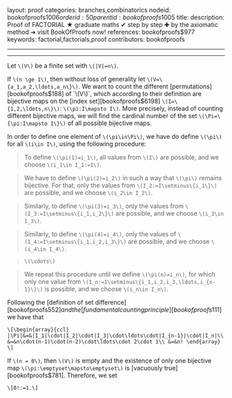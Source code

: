 layout: proof
categories: branches,combinatorics
nodeid: bookofproofs$1006
orderid: 50
parentid: bookofproofs$1005
title: 
description:  Proof of FACTORIAL &#9733; graduate maths &#10004; step by step &#10010; by the axiomatic method &#10140; visit BookOfProofs now!
references: bookofproofs$977
keywords: factorial,factorials,proof
contributors: bookofproofs

---


---

Let `\(V\)` be a finite set with `\(|V|=n\)`.

If `\(n \ge 1\)`, then without loss of generality let `\(V=\{a_1,a_2,\ldots,a_n\}\)`. We want to count the different [permutations][bookofproofs$188] of `\(V\)`, which according to their definition are bijective maps on the [index set][bookofproofs$6198] `\(I=\{1,2,\ldots,n\}\)`: `\(\pi:I\mapsto I\)`. More precisely, instead of counting different bijective maps, we will find the cardinal number of the set `\(\Pi=\{\pi:I\mapsto I\}\)` of all possible bijective maps.

In order to define one element of `\(\pi\in\Pi\)`, we have do define `\(\pi\)` for all `\(i\in I\)`, using the following procedure:

> To define `\(\pi(1)=i_1\)`, all values from  `\(I\)` are possible, and we choose  `\(i_1\in I_1:=I\)`.

> We have to define `\(\pi(2)=i_2\)` in such a way that `\(\pi\)` remains bijective. For that, only the values from `\(I_2:=I\setminus\{i_1\}\)` are possible, and we choose `\(i_2\in I_2\)`.

> Similarly, to define `\(\pi(3)=i_3\)`, only the values from  `\(I_3:=I\setminus\{i_1,i_2\}\)` are possible, and we choose `\(i_3\in I_3\)`.

> Similarly, to define `\(\pi(4)=i_4\)`, only the values of `\(I_4:=I\setminus\{i_1,i_2,i_3\}\)` are possible, and we choose `\(i_4\in I_4\)`.

> `\(\vdots\)`

> We repeat this procedure until we define `\(\pi(n)=i_n\)`, for which only one value from `\(I_n:=I\setminus\{i_1,i_2,i_3,\ldots,i_{n-1}\}\)` is possible, and we choose `\(i_n\in I_n\)`.

Following the [definition of set difference][bookofproofs$552] and the [fundamental counting principle][bookofproofs$111] we have that

`\[\begin{array}{ccl}
|\Pi|&=&|I_1|\cdot|I_2|\cdot|I_3|\cdot\ldots\cdot|I_{n-1}|\cdot|I_n|\\
&=&n\cdot(n-1)\cdot(n-2)\cdot\ldots\cdot 2\cdot 1\\
&=&n!
\end{array}
\]`

If `\(n = 0\)`, then `\(V\)` is empty and the existence of only one bijective map `\(\pi:\emptyset\mapsto\emptyset\)` is [vacuously true][bookofproofs$781]. Therefore, we set 

`\[0!:=1.\]`
